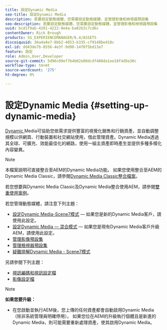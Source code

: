 ```yaml
---
title: 設定Dynamic Media
seo-title: 設定Dynamic Media
description: 若要設定動態媒體，您需要設定動態媒體，並管理影像和檢視器預設集
seo-description: 若要設定動態媒體，您需要設定動態媒體，並管理影像和檢視器預設集
uuid: bcd1f9ab-4201-4222-9e4a-ba82b3c7cd6c
contentOwner: Rick Brough
products: SG_EXPERIENCEMANAGER/6.4/ASSETS
discoiquuid: 36a4a4e7-8bb2-4853-b335-cf9148be410c
exl-id: dd43de7b-8556-4e3f-9d90-14f0f5bd13e7
feature: 設定
role: Admin,User,Developer
source-git-commit: 5d96c09ef764b02e08dcdf480da1ee18f4d9a30c
workflow-type: tm+mt
source-wordcount: '275'
ht-degree: 0%

---
```


# 設定Dynamic Media {#setting-up-dynamic-media}

[Dynamic ](https://www.adobe.com/solutions/web-experience-management/dynamic-media.html) Media可協助您依需求提供豐富的視覺化銷售和行銷資產，並自動調整規模以供網頁、行動裝置和社交網站使用，借此管理資產。Dynamic Media透過其全球、可擴充、效能最佳化的網路，使用一組主資產即時產生並提供多種多樣化內容變異。

>[!NOTE]
>
>本檔案說明可直接整合至AEM的Dynamic Media功能。 如果您使用整合至AEM的Dynamic Media Classic，請參閱[Dynamic Media Classic整合檔案](/help/sites-administering/scene7.md)。
>
>若您想要與Dynamic Media Classic及Dynamic Media整合使用AEM，請參閱[雙重使用案例](/help/sites-administering/scene7.md#dual-use-scenario)。

若您管理動態媒體，請注意下列主題：

* [設定Dynamic Media-Scene7模式](config-dms7.md)  — 如果您是新的Dynamic Media客戶，請使用此設定。
* [設定Dynamic Media — 混合模式](config-dynamic.md)  — 如果您是現有Dynamic Media客戶升級AEM，請使用此設定。
* [管理影像預設集](managing-image-presets.md)
* [管理檢視器預設集](managing-viewer-presets.md)
* [疑難排解Dynamic Media - Scene7模式](troubleshoot-dms7.md)

另請參閱下列主題：

* [視訊編碼和視訊設定檔](video-profiles.md)
* [影像設定檔](image-profiles.md)

>[!NOTE]
>
>**如果您要升級：**
>
>* 在您啟動並執行AEM後，您上傳的任何資產都會自動啟用Dynamic Media（除非系統管理員明確停用）。 如果您位在AEM的升級執行個體且是新進的Dynamic Media，則可能需要重新處理資產，使其啟用Dynamic Media。


